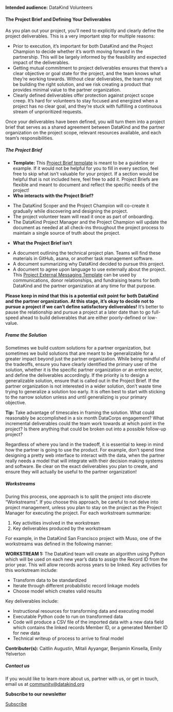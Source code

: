 




**Intended audience:**
DataKind Volunteers






#### The Project Brief and Defining Your Deliverables


As you plan out your project, you’ll need to explicitly and clearly define the project deliverables. This is a very important step for multiple reasons:


* Prior to execution, it’s important for both DataKind and the Project Champion to decide whether it’s worth moving forward in the partnership. This will be largely informed by the feasibility and expected impact of the deliverables.
* Getting mutual commitment to project deliverables ensures that there’s a clear objective or goal state for the project, and the team knows what they’re working towards. Without clear deliverables, the team may not be building the right solution, and we risk creating a product that provides minimal value to the partner organization.
* Clearly defined deliverables offer protection against project scope creep. It’s hard for volunteers to stay focused and energized when a project has no clear goal, and they’re stuck with fulfilling a continuous stream of unprioritized requests.


Once your deliverables have been defined, you will turn them into a project brief that serves as a shared agreement between DataKind and the partner organization on the project scope, relevant resources available, and each team’s responsibilities. 


##### The Project Brief


* **Template:** This [Project Brief template](https://docs.google.com/document/d/1g4v5_TH8frH6utNoMa0-DY3J4H_ohMKvfszoEPYXaFk/edit?usp=sharing) is meant to be a guideline or example. If it would not be helpful for you to fill in every section, feel free to skip what isn’t valuable for your project. If a section would be helpful that is not included here, feel free to add it. Project Briefs are flexible and meant to document and reflect the specific needs of the project!
* **Who interacts with the Project Brief?**
+ The DataKind Scoper and the Project Champion will co\-create it gradually while discovering and designing the project.
+ The project volunteer team will read it once as part of onboarding.
+ The DataKind Project Manager and the Project Champion will update the document as needed at all check\-ins throughout the project process to maintain a single source of truth about the project.

* **What the Project Brief isn’t**
+ A document outlining the technical project plan. Teams will find these materials in GitHub, asana, or another task management software.
+ A document summarizing why DataKind decided to pursue this project.
+ A document to agree upon language to use externally about the project. This [Project External Messaging Template](https://docs.google.com/document/d/1zM4sdPBG_Hulwm34FOzUQllhSib2OlEOtoieUU5naC4/edit#) can be used by communications, donor relationships, and fundraising teams for both DataKind and the partner organization at any time for that purpose.


**Please keep in mind that this is a potential exit point for both DataKind and the partner organization. At this stage, it’s okay to decide not to pursue a project if we can’t define satisfactory deliverables!** It’s better to pause the relationship and pursue a project at a later date than to go full\-speed ahead to build deliverables that are either poorly\-defined or low\-value. 


##### Frame the Solution


Sometimes we build custom solutions for a partner organization, but sometimes we build solutions that are meant to be generalizable for a greater impact beyond just the partner organization. While being mindful of the tradeoffs, ensure you have clearly identified the primary user of the solution, whether it is the specific partner organization or an entire sector, and define the deliverables accordingly. If the priority is to design a generalizable solution, ensure that is called out in the Project Brief. If the partner organization is not interested in a wider solution, don’t waste time trying to generalize a solution too early. It is often best to start with sticking to the narrow solution unless and until generalizing is your primary objective.


**Tip:** Take advantage of timescales in framing the solution. What could reasonably be accomplished in a six month DataCorps engagement? What incremental deliverables could the team work towards at which point in the project? Is there anything that could be broken out into a possible follow\-up project? 


Regardless of where you land in the tradeoff, it is essential to keep in mind how the partner is going to use the product. For example, don’t spend time designing a pretty web interface to interact with the data, when the partner really needs a model that will integrate with their decision making systems and software. Be clear on the exact deliverables you plan to create, and ensure they will actually be useful to the partner organization!


##### Workstreams


During this process, one approach is to split the project into discrete “Workstreams”. If you choose this approach, be careful to not delve into project management, unless you plan to stay on the project as the Project Manager for executing the project. For each workstream summarize:


1. Key activities involved in the workstream
2. Key deliverables produced by the workstream


For example, in the DataKind San Francisco project with Muso, one of the workstreams was defined in the following manner:



**WORKSTREAM 1:** The DataKind team will create an algorithm using Python which will be used on each new year’s data to assign the Record ID from the prior year. This will allow records across years to be linked.
Key activities for this workstream include:


* Transform data to be standardized
* Iterate through different probabilistic record linkage models
* Choose model which creates valid results


Key deliverables include:


* Instructional resources for transforming data and executing model
* Executable Python code to run on transformed data
* Code will produce a CSV file of the imported data with a new data field which contains the linked records Member ID, or a generated Member ID for new data
* Technical writeup of process to arrive to final model






 **Contributer(s):** Caitlin Augustin, Mitali Ayyangar, Benjamin Kinsella, Emily Yelverton







##### Contact us


If you would like to learn more about us, partner with us, or get in touch, email us at community@datakind.org



 
**Subscribe to our newsletter**
  

[Subscribe](https://www.datakind.org/subscribe/)



